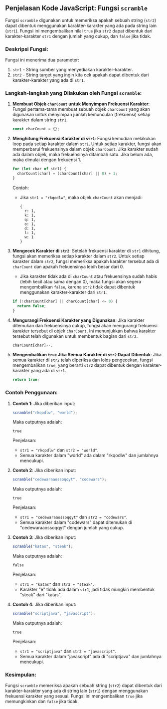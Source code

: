 ## Penjelasan Kode JavaScript: Fungsi `scramble`

Fungsi `scramble` digunakan untuk memeriksa apakah sebuah string (`str2`) dapat dibentuk menggunakan karakter-karakter yang ada pada string lain (`str1`). Fungsi ini mengembalikan nilai `true` jika `str2` dapat dibentuk dari karakter-karakter `str1` dengan jumlah yang cukup, dan `false` jika tidak.

### Deskripsi Fungsi:

Fungsi ini menerima dua parameter:

1. `str1` - String sumber yang menyediakan karakter-karakter.
2. `str2` - String target yang ingin kita cek apakah dapat dibentuk dari karakter-karakter yang ada di `str1`.

### Langkah-langkah yang Dilakukan oleh Fungsi `scramble`:

1. **Membuat Objek `charCount` untuk Menyimpan Frekuensi Karakter**:
   Fungsi pertama-tama membuat sebuah objek `charCount` yang akan digunakan untuk menyimpan jumlah kemunculan (frekuensi) setiap karakter dalam string `str1`.

   ```js
   const charCount = {};
   ```

2. **Menghitung Frekuensi Karakter di `str1`**:
   Fungsi kemudian melakukan loop pada setiap karakter dalam `str1`. Untuk setiap karakter, fungsi akan memperbarui frekuensinya dalam objek `charCount`. Jika karakter sudah ada dalam objek, maka frekuensinya ditambah satu. Jika belum ada, maka dimulai dengan frekuensi 1.

   ```js
   for (let char of str1) {
     charCount[char] = (charCount[char] || 0) + 1;
   }
   ```

   Contoh:

   - Jika `str1 = "rkqodlw"`, maka objek `charCount` akan menjadi:
     ```
     {
       r: 1,
       k: 1,
       q: 1,
       o: 1,
       d: 1,
       l: 1,
       w: 1
     }
     ```

3. **Mengecek Karakter di `str2`**:
   Setelah frekuensi karakter di `str1` dihitung, fungsi akan memeriksa setiap karakter dalam `str2`. Untuk setiap karakter dalam `str2`, fungsi memeriksa apakah karakter tersebut ada di `charCount` dan apakah frekuensinya lebih besar dari 0.

   - Jika karakter tidak ada di `charCount` atau frekuensinya sudah habis (lebih kecil atau sama dengan 0), maka fungsi akan segera mengembalikan `false`, karena `str2` tidak dapat dibentuk menggunakan karakter-karakter dari `str1`.

   ```js
   if (!charCount[char] || charCount[char] <= 0) {
     return false;
   }
   ```

4. **Mengurangi Frekuensi Karakter yang Digunakan**:
   Jika karakter ditemukan dan frekuensinya cukup, fungsi akan mengurangi frekuensi karakter tersebut di objek `charCount`. Ini menunjukkan bahwa karakter tersebut telah digunakan untuk membentuk bagian dari `str2`.

   ```js
   charCount[char]--;
   ```

5. **Mengembalikan `true` Jika Semua Karakter di `str2` Dapat Dibentuk**:
   Jika semua karakter di `str2` telah diperiksa dan lolos pengecekan, fungsi mengembalikan `true`, yang berarti `str2` dapat dibentuk dengan karakter-karakter yang ada di `str1`.

   ```js
   return true;
   ```

### Contoh Penggunaan:

1. **Contoh 1**:
   Jika diberikan input:

   ```js
   scramble("rkqodlw", "world");
   ```

   Maka outputnya adalah:

   ```
   true
   ```

   Penjelasan:

   - `str1 = "rkqodlw"` dan `str2 = "world"`.
   - Semua karakter dalam "world" ada dalam "rkqodlw" dan jumlahnya mencukupi.

2. **Contoh 2**:
   Jika diberikan input:

   ```js
   scramble("cedewaraaossoqqyt", "codewars");
   ```

   Maka outputnya adalah:

   ```
   true
   ```

   Penjelasan:

   - `str1 = "cedewaraaossoqqyt"` dan `str2 = "codewars"`.
   - Semua karakter dalam "codewars" dapat ditemukan di "cedewaraaossoqqyt" dengan jumlah yang cukup.

3. **Contoh 3**:
   Jika diberikan input:

   ```js
   scramble("katas", "steak");
   ```

   Maka outputnya adalah:

   ```
   false
   ```

   Penjelasan:

   - `str1 = "katas"` dan `str2 = "steak"`.
   - Karakter "e" tidak ada dalam `str1`, jadi tidak mungkin membentuk "steak" dari "katas".

4. **Contoh 4**:
   Jika diberikan input:
   ```js
   scramble("scriptjava", "javascript");
   ```
   Maka outputnya adalah:
   ```
   true
   ```
   Penjelasan:
   - `str1 = "scriptjava"` dan `str2 = "javascript"`.
   - Semua karakter dalam "javascript" ada di "scriptjava" dan jumlahnya mencukupi.

### Kesimpulan:

Fungsi `scramble` memeriksa apakah sebuah string (`str2`) dapat dibentuk dari karakter-karakter yang ada di string lain (`str1`) dengan menggunakan frekuensi karakter yang sesuai. Fungsi ini mengembalikan `true` jika memungkinkan dan `false` jika tidak.
